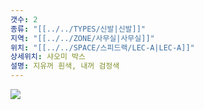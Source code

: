 ```yaml
---
갯수: 2
종류: "[[../../TYPES/신발|신발]]"
지역: "[[../../ZONE/사무실|사무실]]"
위치: "[[../../SPACE/스피드랙/LEC-A|LEC-A]]"
상세위치: 샤오미 박스
설명: 지유꺼 흰색, 내꺼 검정색
---
```

![](http://192.168.50.22/images/240427_IMG_0293.jpg)
